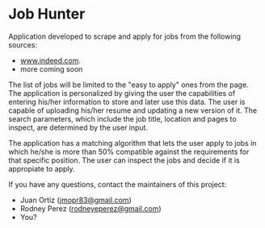 Job Hunter
====

Application developed to scrape and apply for jobs from the following sources:
- www.indeed.com. 
- more coming soon

The list of jobs will be limited to the "easy to apply" ones from the page. The application is personalized by giving the user the capabilities of entering his/her information to store and later use this data. The user is capable of uploading his/her resume and updating a new version of it. The search parameters, which include the job title, location and pages to inspect, are determined by the user input. 

The application has a matching algorithm that lets the user apply to jobs in which he/she is more than 50% compatible against the requirements for that specific position. The user can inspect the jobs and decide if it is appropiate to apply. 

If you have any questions, contact the maintainers of this project:

- Juan Ortiz (jmopr83@gmail.com)
- Rodney Perez (rodneyeperez@gmail.com)
- You?
